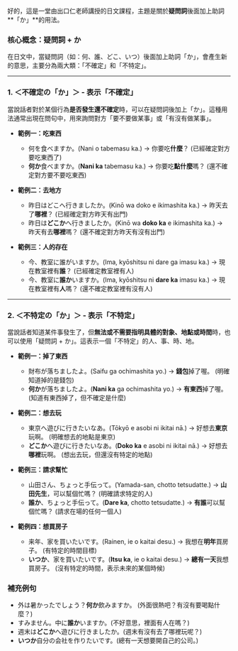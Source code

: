 </br>

好的，這是一堂由出口仁老師講授的日文課程，主題是關於**疑問詞**後面加上助詞**「か」**的用法。

### **核心概念：疑問詞 + か**

在日文中，當疑問詞（如：何、誰、どこ、いつ）後面加上助詞「か」，會產生新的意思，主要分為兩大類：「不確定」和「不特定」。

---

### **1. ＜不確定の「か」＞ - 表示「不確定」**

當說話者對於某個行為**是否發生還不確定**時，可以在疑問詞後加上「か」。這種用法通常出現在問句中，用來詢問對方「要不要做某事」或「有沒有做某事」。

*   **範例一：吃東西**
    *   何を食べますか。(Nani o tabemasu ka.)
        → 你要吃**什麼**？ (已經確定對方要吃東西了)
    *   **何か**食べますか。(**Nani ka** tabemasu ka.)
        → 你要吃**點什麼**嗎？ (還不確定對方要不要吃東西)

*   **範例二：去地方**
    *   昨日はどこへ行きましたか。(Kinō wa doko e ikimashita ka.)
        → 昨天去了**哪裡**？ (已經確定對方昨天有出門)
    *   昨日は**どこか**へ行きましたか。(Kinō wa **doko ka** e ikimashita ka.)
        → 昨天有去**哪裡**嗎？ (還不確定對方昨天有沒有出門)

*   **範例三：人的存在**
    *   今、教室に誰がいますか。(Ima, kyōshitsu ni dare ga imasu ka.)
        → 現在教室裡有**誰**？ (已經確定教室裡有人)
    *   今、教室に**誰か**いますか。(Ima, kyōshitsu ni **dare ka** imasu ka.)
        → 現在教室裡有**人**嗎？ (還不確定教室裡有沒有人)

---

### **2. ＜不特定の「か」＞ - 表示「不特定」**

當說話者知道某件事發生了，但**無法或不需要指明具體的對象、地點或時間**時，也可以使用「疑問詞 + か」。這表示一個「不特定」的人、事、時、地。

*   **範例一：掉了東西**
    *   財布が落ちましたよ。(Saifu ga ochimashita yo.)
        → **錢包**掉了喔。 (明確知道掉的是錢包)
    *   **何か**が落ちましたよ。(**Nani ka** ga ochimashita yo.)
        → **有東西**掉了喔。 (知道有東西掉了，但不確定是什麼)

*   **範例二：想去玩**
    *   東京へ遊びに行きたいなあ。(Tōkyō e asobi ni ikitai nā.)
        → 好想去**東京**玩啊。 (明確想去的地點是東京)
    *   **どこか**へ遊びに行きたいなあ。(**Doko ka** e asobi ni ikitai nā.)
        → 好想去**哪裡**玩啊。 (想出去玩，但還沒有特定的地點)

*   **範例三：請求幫忙**
    *   山田さん、ちょっと手伝って。(Yamada-san, chotto tetsudatte.)
        → **山田先生**，可以幫個忙嗎？ (明確請求特定的人)
    *   **誰か**、ちょっと手伝って。(**Dare ka**, chotto tetsudatte.)
        → **有誰**可以幫個忙嗎？ (請求在場的任何一個人)

*   **範例四：想買房子**
    *   来年、家を買いたいです。(Rainen, ie o kaitai desu.)
        → 我想在**明年**買房子。 (有特定的時間目標)
    *   **いつか**、家を買いたいです。(**Itsu ka**, ie o kaitai desu.)
        → **總有一天**我想買房子。 (沒有特定的時間，表示未來的某個時候)

### **補充例句**

*   外は暑かったでしょう？**何か**飲みますか。 (外面很熱吧？有沒有要喝點什麼？)
*   すみません。中に**誰か**いますか。(不好意思，裡面有人在嗎？)
*   週末は**どこか**へ遊びに行きましたか。(週末有沒有去了哪裡玩呢？)
*   **いつか**自分の会社を作りたいです。(總有一天想要開自己的公司。)
</br>
